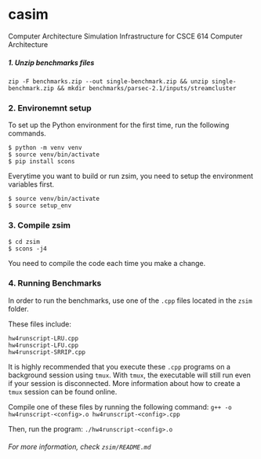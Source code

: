 # casim
Computer Architecture Simulation Infrastructure for CSCE 614 Computer Architecture


##### 1. Unzip benchmarks files

```
zip -F benchmarks.zip --out single-benchmark.zip && unzip single-benchmark.zip && mkdir benchmarks/parsec-2.1/inputs/streamcluster
```

### 2. Environemnt setup

To set up the Python environment for the first time, run the following commands.

```
$ python -m venv venv
$ source venv/bin/activate
$ pip install scons
```

Everytime you want to build or run zsim, you need to setup the environment variables first.

```
$ source venv/bin/activate
$ source setup_env
```

### 3. Compile zsim

```
$ cd zsim
$ scons -j4
```

You need to compile the code each time you make a change.

### 4. Running Benchmarks
In order to run the benchmarks, use one of the `.cpp` files located in the `zsim` folder.

These files include:
```
hw4runscript-LRU.cpp
hw4runscript-LFU.cpp
hw4runscript-SRRIP.cpp
```
It is highly recommended that you execute these `.cpp` programs on a background session using `tmux`. With `tmux`, the executable will still run even if your session is disconnected. More information about how to create a `tmux` session can be found online.

Compile one of these files by running the following command:
`g++ -o hw4runscript-<config>.o hw4runscript-<config>.cpp`

Then, run the program:
`./hw4runscript-<config>.o`



###### For more information, check `zsim/README.md`
